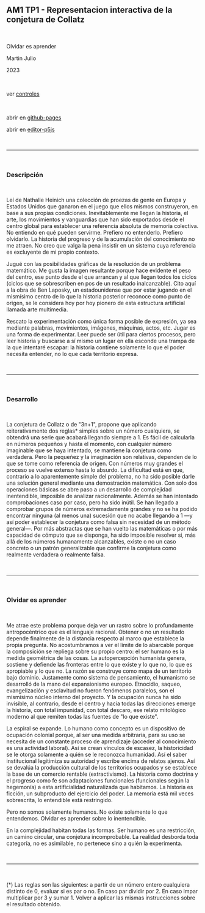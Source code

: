 ## AM1 TP1 - Representacion interactiva de la conjetura de Collatz

<br>

Olvidar es aprender

Martin Julio

2023

<br>

ver <a href="https://github.com/mj-una/am1-tp1-collatz/blob/main/controles.md">controles</a>

<br>

abrir en <a href="https://mj-una.github.io/am1-tp1-collatz/" target="_blank" rel="noopener">github-pages</a>

abrir en <a href="https://editor.p5js.org/martin_julio/sketches/dw8EZzpSH" target="_blank" rel="noopener">editor-p5js</a>

<br>

***

<br>

### Descripción

<br>

Leí de Nathalie Heinich una colección de proezas de gente en Europa y Estados Unidos que ganaron en el juego que ellos mismos construyeron, en base a sus propias condiciones. Inevitablemente me llegan la historia, el arte,  los movimientos y vanguardias que han sido exportados desde el centro global para establecer una referencia absoluta de memoria colectiva. No entiendo en qué pueden servirme. Prefiero no entenderlo. Prefiero olvidarlo. La historia del progreso y de la acumulación del conocimiento no me atraen. No creo que valga la pena insistir en un sistema cuya referencia es excluyente de mi propio contexto.

Jugué con las posibilidades gráficas de la resolución de un problema matemático. Me gusta la imagen resultante porque hace evidente el peso del centro, ese punto desde el que arrancan y al que llegan todos los ciclos (ciclos que se sobrescriben en pos de un resultado inalcanzable). Cito aquí a la obra de Ben Laposky, un estadounidense que por estar jugando en el mismísimo centro de lo que la historia posterior reconoce como punto de origen, se le considera hoy por hoy pionero de esta estructura artificial llamada arte multimedia.

Rescato la experimentación como única forma posible de expresión, ya sea mediante palabras, movimientos, imágenes, máquinas, actos, etc. Jugar es una forma de experimentar. Leer puede ser útil para ciertos procesos, pero leer historia y buscarse a sí mismo un lugar en ella esconde una trampa de la que intentaré escapar: la historia contiene solamente lo que el poder necesita entender, no lo que cada territorio expresa. 

<br>

***

<br>

### Desarrollo

<br>

La conjetura de Collatz o de "3n+1", propone que aplicando reiterativamente dos reglas* simples sobre un número cualquiera, se obtendrá una serie que acabará llegando siempre a 1. Es fácil de calcularla en números pequeños y hasta el momento, con cualquier número imaginable que se haya intentado, se mantiene la conjetura como verdadera. Pero la pequeñez y la imaginación son relativas, dependen de lo que se tome como referencia de origen. Con números muy grandes el proceso se vuelve extenso hasta lo absurdo. La dificultad está en que, contrario a lo aparentemente simple del problema, no ha  sido posible darle una solución general mediante una demostración matemática. Con solo dos operaciones básicas se abre paso a un desarrollo de complejidad inentendible, imposible de analizar racionalmente. Además se han intentado comprobaciones caso por caso, pero ha sido inútil. Se han llegado a comprobar grupos de números extremadamente grandes y no se ha podido encontrar ninguna (al menos una) sucesión que no acabe llegando a 1 —y así poder establecer la conjetura como falsa sin necesidad de un método general—. Por más abstractas que se han vuelto las matemáticas o por más capacidad de cómputo que se disponga, ha sido imposible resolver si, más allá de los números humanamente alcanzables, existe o no un caso concreto o un patrón generalizable que confirme la conjetura como realmente verdadera o realmente falsa. 

<br>

***

<br>

### Olvidar es aprender

<br>

Me atrae este problema porque deja ver un rastro sobre lo profundamente antropocéntrico que es el lenguaje racional. Obtener o no un resultado depende finalmente de la distancia respecto al marco que establece la propia pregunta. No acostumbramos a ver el límite de lo abarcable porque la composición se repliega sobre su propio centro: el ser humano es la medida geométrica de las cosas. La autopercepción humanista genera, sostiene y defiende las fronteras entre lo que existe y lo que no, lo que es apropiable y lo que no. La razón se construye como mapa de un territorio bajo dominio. Justamente como sistema de pensamiento, el humanismo se desarrolló de la mano del expansionismo europeo. Etnocidio, saqueo, evangelización y esclavitud no fueron fenómenos paralelos, son el mismísimo núcleo interno del proyecto. Y la ocupación nunca ha sido invisible, al contrario, desde el centro y hacia todas las direcciones emerge la historia, con total impunidad, con total descaro, ese relato mitológico moderno al que remiten todas las fuentes de "lo que existe".

La espiral se expande. Lo humano como concepto es un dispositivo de ocupación colonial porque, al ser una medida arbitraria, para su uso se necesita de un constante proceso de aprendizaje (acceder al conocimiento es una actividad laboral). Así se crean vínculos de escasez, la historicidad se le otorga solamente a quién se le reconozca humanidad. Así el saber institucional legitimiza su autoridad y escribe encima de relatos ajenos. Así se devalúa la producción cultural de los territorios ocupados y se establece la base de un comercio rentable (extractivismo). La historia como doctrina y el progreso como fe son adaptaciones funcionales (funcionales según la hegemonía) a esta artificialidad naturalizada que habitamos. La historia es ficción, un subproducto del ejercicio del poder. La memoria está mil veces sobrescrita, lo entendible está restringido.

Pero no somos solamente humanos. No existe solamente lo que entendemos. Olvidar es aprender sobre lo inentendible.

En la complejidad habitan todas las formas. Ser humano es una restricción, un camino circular, una conjetura incomprobable. La realidad desborda toda categoría, no es asimilable, no pertenece sino a quién la experimenta.

<br>

_______________________________________________________

<br>

(*) Las reglas son las siguientes: a partir de un número entero cualquiera distinto de 0, evaluar si es par o no. En caso par dividir por 2. En caso impar multiplicar por 3 y sumar 1. Volver a aplicar las mismas instrucciones sobre el resultado obtenido.

<br>
